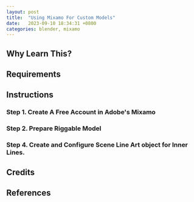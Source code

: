 ```yaml
---
layout: post
title:  "Using Mixamo For Custom Models"
date:   2023-09-10 18:34:31 +0800
categories: blender, mixamo
---
```


## **Why Learn This?**


## **Requirements**



## **Instructions**

### **Step 1**. Create A Free Account in Adobe's Mixamo


### **Step 2**. Prepare Riggable Model

### **Step 4**. Create and Configure **Scene Line Art** object for Inner Lines.

## **Credits**

## **References**

